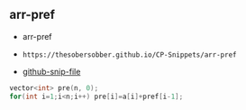
## arr-pref

- arr-pref
- ```
  https://thesobersobber.github.io/CP-Snippets/arr-pref
  ```
- [github-snip-file](https://github.com/theSoberSobber/CP-Snippets/blob/main/snippets.json#L472)

```cpp
vector<int> pre(n, 0);
for(int i=1;i<n;i++) pre[i]=a[i]+pref[i-1]; 
```
